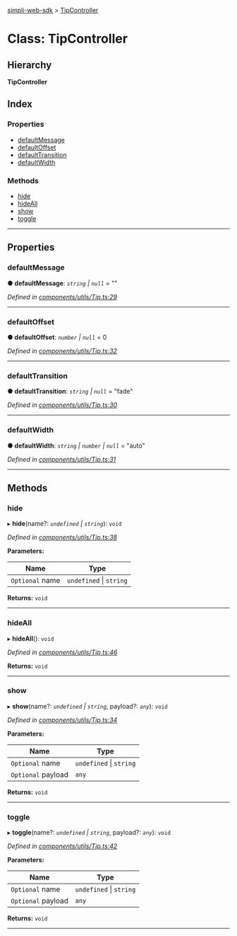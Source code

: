 [simpli-web-sdk](../README.md) > [TipController](../classes/tipcontroller.md)

# Class: TipController

## Hierarchy

**TipController**

## Index

### Properties

* [defaultMessage](tipcontroller.md#defaultmessage)
* [defaultOffset](tipcontroller.md#defaultoffset)
* [defaultTransition](tipcontroller.md#defaulttransition)
* [defaultWidth](tipcontroller.md#defaultwidth)

### Methods

* [hide](tipcontroller.md#hide)
* [hideAll](tipcontroller.md#hideall)
* [show](tipcontroller.md#show)
* [toggle](tipcontroller.md#toggle)

---

## Properties

<a id="defaultmessage"></a>

###  defaultMessage

**● defaultMessage**: *`string` \| `null`* = ""

*Defined in [components/utils/Tip.ts:29](https://github.com/simplitech/simpli-web-sdk/blob/77f6425/src/components/utils/Tip.ts#L29)*

___
<a id="defaultoffset"></a>

###  defaultOffset

**● defaultOffset**: *`number` \| `null`* = 0

*Defined in [components/utils/Tip.ts:32](https://github.com/simplitech/simpli-web-sdk/blob/77f6425/src/components/utils/Tip.ts#L32)*

___
<a id="defaulttransition"></a>

###  defaultTransition

**● defaultTransition**: *`string` \| `null`* = "fade"

*Defined in [components/utils/Tip.ts:30](https://github.com/simplitech/simpli-web-sdk/blob/77f6425/src/components/utils/Tip.ts#L30)*

___
<a id="defaultwidth"></a>

###  defaultWidth

**● defaultWidth**: *`string` \| `number` \| `null`* = "auto"

*Defined in [components/utils/Tip.ts:31](https://github.com/simplitech/simpli-web-sdk/blob/77f6425/src/components/utils/Tip.ts#L31)*

___

## Methods

<a id="hide"></a>

###  hide

▸ **hide**(name?: *`undefined` \| `string`*): `void`

*Defined in [components/utils/Tip.ts:38](https://github.com/simplitech/simpli-web-sdk/blob/77f6425/src/components/utils/Tip.ts#L38)*

**Parameters:**

| Name | Type |
| ------ | ------ |
| `Optional` name | `undefined` \| `string` |

**Returns:** `void`

___
<a id="hideall"></a>

###  hideAll

▸ **hideAll**(): `void`

*Defined in [components/utils/Tip.ts:46](https://github.com/simplitech/simpli-web-sdk/blob/77f6425/src/components/utils/Tip.ts#L46)*

**Returns:** `void`

___
<a id="show"></a>

###  show

▸ **show**(name?: *`undefined` \| `string`*, payload?: *`any`*): `void`

*Defined in [components/utils/Tip.ts:34](https://github.com/simplitech/simpli-web-sdk/blob/77f6425/src/components/utils/Tip.ts#L34)*

**Parameters:**

| Name | Type |
| ------ | ------ |
| `Optional` name | `undefined` \| `string` |
| `Optional` payload | `any` |

**Returns:** `void`

___
<a id="toggle"></a>

###  toggle

▸ **toggle**(name?: *`undefined` \| `string`*, payload?: *`any`*): `void`

*Defined in [components/utils/Tip.ts:42](https://github.com/simplitech/simpli-web-sdk/blob/77f6425/src/components/utils/Tip.ts#L42)*

**Parameters:**

| Name | Type |
| ------ | ------ |
| `Optional` name | `undefined` \| `string` |
| `Optional` payload | `any` |

**Returns:** `void`

___

